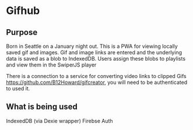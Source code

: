 # Gifhub

## Purpose

Born in Seattle on a January night out. This is a PWA for viewing locally saved gif and images. Gif and image links are entered and the underlying data is saved as a blob to IndexedDB. Users assign these blobs to playlists and view them in the SwiperJS player

There is a connection to a service for converting video links to clipped Gifs https://github.com/B12Howard/gifcreator, you will need to be authenticated to used it.

## What is being used
IndexedDB (via Dexie wrapper)
Firebse Auth

